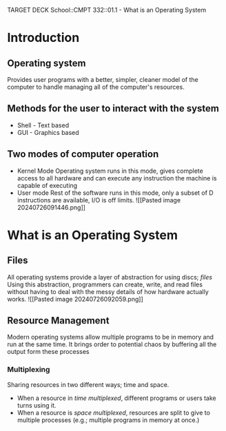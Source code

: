 TARGET DECK
School::CMPT 332::01.1 - What is an Operating System

# Introduction
## Operating system <!--fc-->
Provides user programs with a better, simpler, cleaner model of the computer to handle managing all of the computer's resources.
<!--ID: 1722043380845-->



## Methods for the user to interact with the system <!--fc-->
- Shell - Text based
- GUI - Graphics based
<!--ID: 1722043380849-->



## Two modes of computer operation <!--fc-->
- Kernel Mode
	Operating system runs in this mode, gives complete access to all hardware and can execute any instruction the machine is capable of executing
- User mode
	Rest of the software runs in this mode, only a subset of D instructions are available, I/O is off limits.
![[Pasted image 20240726091446.png]]
<!--ID: 1722043380856-->



# What is an Operating System

## Files
All operating systems provide a layer of abstraction for using discs; *files*
Using this abstraction, programmers can create, write, and read files without having to deal with the messy details of how hardware actually works.
![[Pasted image 20240726092059.png]]


## Resource Management
Modern operating systems allow multiple programs to be in memory and run at the same time. It brings order to potential chaos by buffering all the output form these processes

### Multiplexing <!--fc-->
Sharing resources in two different ways; time and space.
- When a resource in *time multiplexed*, different programs or users take turns using it.
- When a resource is *space multiplexed*, resources are split to give to multiple processes (e.g.; multiple programs in memory at once.)
<!--ID: 1722043380861-->


